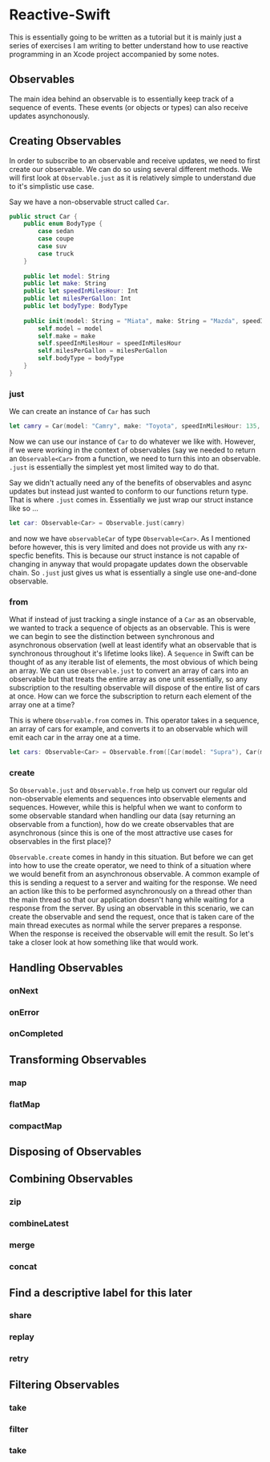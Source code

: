 # Reactive-Swift
This is essentially going to be written as a tutorial but it is mainly just a series of exercises I am writing to
better understand how to use reactive programming in an Xcode project accompanied by some notes.

## Observables
The main idea behind an observable is to essentially keep track of a sequence of events. These events (or objects or types)
can also receive updates asynchonously. 

## Creating Observables
In order to subscribe to an observable and receive updates, we need to first create our observable. We can do so using several different methods. 
We will first look at `Observable.just` as it is relatively simple to understand due to it's simplistic use case.

Say we have a non-observable struct called `Car`. 

```swift
public struct Car {
    public enum BodyType {
        case sedan
        case coupe
        case suv
        case truck
    }
    
    public let model: String
    public let make: String
    public let speedInMilesHour: Int
    public let milesPerGallon: Int
    public let bodyType: BodyType
    
    public init(model: String = "Miata", make: String = "Mazda", speedInMilesHour: Int = 143, milesPerGallon: Int = 32, bodyType: BodyType = .coupe) {
        self.model = model
        self.make = make
        self.speedInMilesHour = speedInMilesHour
        self.milesPerGallon = milesPerGallon
        self.bodyType = bodyType
    }
}
```

### just
We can create an instance of `Car` has such

```swift
let camry = Car(model: "Camry", make: "Toyota", speedInMilesHour: 135, milesPerGallon: 30, bodyType: .sedan)
```

Now we can use our instance of `Car` to do whatever we like with. However, if we were working in the context of observables (say we needed to return 
an `Observable<Car>` from a function, we need to turn this into an observable. `.just` is essentially the simplest yet most limited way to do that.

Say we didn't actually need any of the benefits of observables and async updates but instead just wanted to conform to our functions return type. 
That is where `.just` comes in. Essentially we just wrap our struct instance like so ...

```swift
let car: Observable<Car> = Observable.just(camry)
```

and now we have `observableCar` of type `Observable<Car>`. As I mentioned before however, this is very limited and does not provide us with any rx-specfic 
benefits. This is because our struct instance is not capable of changing in anyway that would propagate updates down the observable chain. So `.just` just 
gives us what is essentially a single use one-and-done observable. 

### from
What if instead of just tracking a single instance of a `Car` as an observable, we wanted to track a sequence of objects as an observable. This is were
we can begin to see the distinction between synchronous and asynchronous observation (well at least identify what an observable that is synchronous throughout
it's lifetime looks like). A `Sequence` in Swift can be thought of as any iterable list of elements, the most obvious of which being an array. We can use 
`Observable.just` to convert an array of cars into an observable but that treats the entire array as one unit essentially, so any subscription to the 
resulting observable will dispose of the entire list of cars at once. How can we force the subscription to return each element of the array one at a time?

This is where `Observable.from` comes in. This operator takes in a sequence, an array of cars for example, and converts it to an observable which will
emit each car in the array one at a time.

```swift
let cars: Observable<Car> = Observable.from([Car(model: "Supra"), Car(model: "WRX"), Car(model: "Camaro"), Car(model: "Mustang")])
```

### create
So `Observable.just` and `Observable.from` help us convert our regular old non-observable elements and sequences into observable elements and sequences. 
However, while this is helpful when we want to conform to some observable standard when handling our data (say returning an observable from a function),
how do we create observables that are asynchronous (since this is one of the most attractive use cases for observables in the first place)?

`Observable.create` comes in handy in this situation. But before we can get into how to use the create operator, we need to think of a situation where
we would benefit from an asynchronous observable. A common example of this is sending a request to a server and waiting for the response. We need 
an action like this to be performed asynchronously on a thread other than the main thread so that our application doesn't hang while waiting for a response
from the server. By using an observable in this scenario, we can create the observable and send the request, once that is taken care of the main thread 
executes as normal while the server prepares a response. When the response is received the observable will emit the result. So let's take a closer look at
how something like that would work.

## Handling Observables
### onNext


### onError


### onCompleted


## Transforming Observables
### map


### flatMap


### compactMap


## Disposing of Observables


## Combining Observables
### zip


### combineLatest


### merge


### concat


## Find a descriptive label for this later

### share


### replay


### retry


## Filtering Observables

### take


### filter

### take



